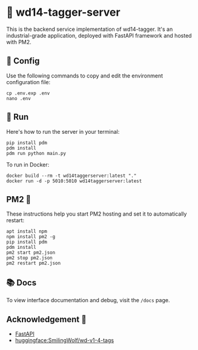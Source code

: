 # 🥽 wd14-tagger-server

This is the backend service implementation of wd14-tagger. It's an industrial-grade application, deployed with FastAPI
framework and hosted with PM2.

## 🔧 Config

Use the following commands to copy and edit the environment configuration file:

```shell
cp .env.exp .env
nano .env

```

## 🚀 Run

Here's how to run the server in your terminal:

```shell
pip install pdm
pdm install
pdm run python main.py

```

To run in Docker:

```shell
docker build --rm -t wd14taggerserver:latest "."
docker run -d -p 5010:5010 wd14taggerserver:latest
```

## PM2 🔄

These instructions help you start PM2 hosting and set it to automatically restart:

```shell
apt install npm
npm install pm2 -g
pip install pdm
pdm install
pm2 start pm2.json
pm2 stop pm2.json
pm2 restart pm2.json

```

## 📚 Docs

To view interface documentation and debug, visit the `/docs` page.

## Acknowledgement 🏅

- [FastAPI](https://fastapi.tiangolo.com/)
- [huggingface:SmilingWolf/wd-v1-4-tags](https://huggingface.co/spaces/SmilingWolf/wd-v1-4-tags/blob/main/app.py)
